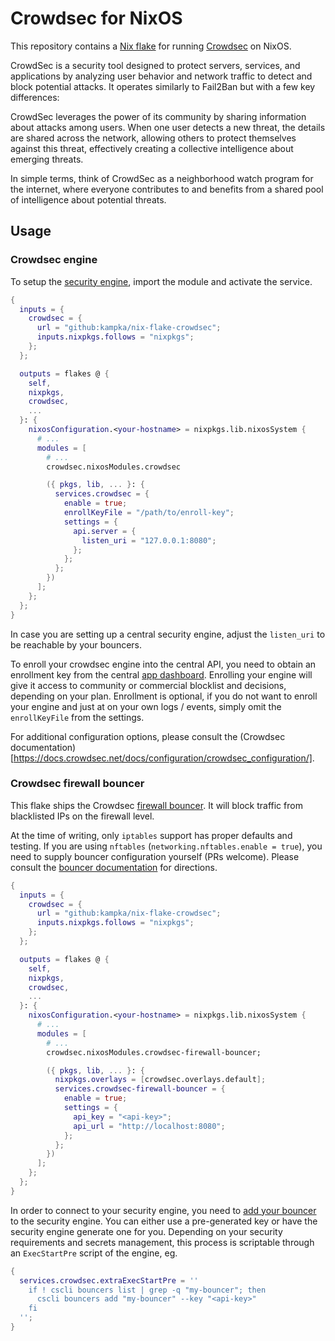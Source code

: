 # Crowdsec for NixOS

This repository contains a [Nix flake](https://nixos.wiki/wiki/Flakes) for running [Crowdsec](https://www.crowdsec.net/) on NixOS.

CrowdSec is a security tool designed to protect servers, services, and applications by analyzing user behavior and network traffic to detect and block potential attacks. It operates similarly to Fail2Ban but with a few key differences:

CrowdSec leverages the power of its community by sharing information about attacks among users. When one user detects a new threat, the details are shared across the network, allowing others to protect themselves against this threat, effectively creating a collective intelligence about emerging threats.

In simple terms, think of CrowdSec as a neighborhood watch program for the internet, where everyone contributes to and benefits from a shared pool of intelligence about potential threats.

## Usage

### Crowdsec engine

To setup the [security engine](https://docs.crowdsec.net/docs/getting_started/security_engine_intro/), import the module and activate the service.

```nix
{
  inputs = {
    crowdsec = {
      url = "github:kampka/nix-flake-crowdsec";
      inputs.nixpkgs.follows = "nixpkgs";
    };
  };

  outputs = flakes @ {
    self,
    nixpkgs,
    crowdsec,
    ...
  }: {
    nixosConfiguration.<your-hostname> = nixpkgs.lib.nixosSystem {
      # ...
      modules = [
        # ...
        crowdsec.nixosModules.crowdsec

        ({ pkgs, lib, ... }: {
          services.crowdsec = {
            enable = true;
            enrollKeyFile = "/path/to/enroll-key";
            settings = {
              api.server = {
                listen_uri = "127.0.0.1:8080";
              };
            };
          };
        })
      ];
    };
  };
}
```

In case you are setting up a central security engine, adjust the `listen_uri` to be reachable by your bouncers.

To enroll your crowdsec engine into the central API, you need to obtain an enrollment key from the central [app dashboard](https://app.crowdsec.net/).
Enrolling your engine will give it access to community or commercial blocklist and decisions, depending on your plan.
Enrollment is optional, if you do not want to enroll your engine and just at on your own logs / events, simply omit the `enrollKeyFile` from the settings.

For additional configuration options, please consult the (Crowdsec documentation)[https://docs.crowdsec.net/docs/configuration/crowdsec_configuration/].


### Crowdsec firewall bouncer

This flake ships the Crowdsec [firewall bouncer](https://docs.crowdsec.net/docs/getting_started/security_engine_intro/).
It will block traffic from blacklisted IPs on the firewall level.

At the time of writing, only `iptables` support has proper defaults and testing.
If you are using `nftables` (`networking.nftables.enable = true`), you need to supply bouncer configuration yourself (PRs welcome). 
Please consult the [bouncer documentation](https://docs.crowdsec.net/u/bouncers/firewall/#nftables-specific-directives) for directions.


```nix
{
  inputs = {
    crowdsec = {
      url = "github:kampka/nix-flake-crowdsec";
      inputs.nixpkgs.follows = "nixpkgs";
    };
  };

  outputs = flakes @ {
    self,
    nixpkgs,
    crowdsec,
    ...
  }: {
    nixosConfiguration.<your-hostname> = nixpkgs.lib.nixosSystem {
      # ...
      modules = [
        # ...
        crowdsec.nixosModules.crowdsec-firewall-bouncer;

        ({ pkgs, lib, ... }: {
          nixpkgs.overlays = [crowdsec.overlays.default];
          services.crowdsec-firewall-bouncer = {
            enable = true;
            settings = {
              api_key = "<api-key>";
              api_url = "http://localhost:8080";
            };
          };
        })
      ];
    };
  };
}
```

In order to connect to your security engine, you need to [add your bouncer](https://docs.crowdsec.net/docs/cscli/cscli_bouncers_add/) to the security engine.
You can either use a pre-generated key or have the security engine generate one for you.
Depending on your security requirements and secrets management, this process is scriptable through an `ExecStartPre` script of the engine, eg.

```nix
{
  services.crowdsec.extraExecStartPre = ''
    if ! cscli bouncers list | grep -q "my-bouncer"; then
      cscli bouncers add "my-bouncer" --key "<api-key>"
    fi
  '';
}

```
